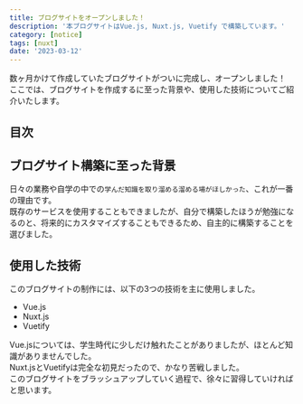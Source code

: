 ```yaml
---
title: ブログサイトをオープンしました！
description: '本ブログサイトはVue.js, Nuxt.js, Vuetify で構築しています。'
category: [notice]
tags: [nuxt]
date: '2023-03-12'
---
```


数ヶ月かけて作成していたブログサイトがついに完成し、オープンしました！  
ここでは、ブログサイトを作成するに至った背景や、使用した技術についてご紹介いたします。

## 目次

## ブログサイト構築に至った背景

日々の業務や自学の中での`学んだ知識を取り溜める溜める場がほしかった`、これが一番の理由です。  
既存のサービスを使用することもできましたが、自分で構築したほうが勉強になるのと、将来的にカスタマイズすることもできるため、自主的に構築することを選びました。

## 使用した技術

このブログサイトの制作には、以下の3つの技術を主に使用しました。

- Vue.js
- Nuxt.js
- Vuetify

Vue.jsについては、学生時代に少しだけ触れたことがありましたが、ほとんど知識がありませんでした。  
Nuxt.jsとVuetifyは完全な初見だったので、かなり苦戦しました。  
このブログサイトをブラッシュアップしていく過程で、徐々に習得していければと思います。

